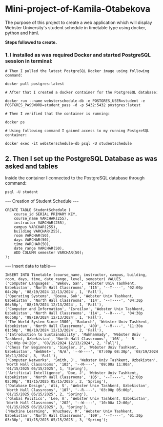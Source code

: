 
# Mini-project-of-Kamila-Otabekova

The purpose of this project to create a web application which will display Webster University's student schedule in timetable type using docker, python and html.

**Steps followed to create.**

### 1. I installed as was required Docker and started PostgreSQL session in terminal:

```
# Then I pulled the latest PostgreSQL Docker image using following command:

docker pull postgres:latest

# After that I created a docker container for the PostgreSQL database:

docker run --name websterschedule-db -e POSTGRES_USER=student -e POSTGRES_PASSWORD=student_pass -d -p 5432:5432 postgres:latest

# Then I verified that the container is running:

docker ps

# Using following command I gained access to my running PostgreSQL container:

docker exec -it websterschedule-db psql -U studentschedule

```
## 2. Then I set up the PostgreSQL Database as was asked and tables

Inside the container I connected to the PostgreSQL database through command:
```
psql -U student
```
--- Creation of Student Schedule ---
```
CREATE TABLE StudentSchedule (
    course_id SERIAL PRIMARY KEY,
    course_name VARCHAR(255),
    instructor VARCHAR(255),
    campus VARCHAR(255),
    building VARCHAR(255),
    room VARCHAR(50),
    days VARCHAR(50),
    time VARCHAR(50),
    date_range VARCHAR(50),
    ADD COLUMN semester VARCHAR(50);
);
```
--- Insert data to table---
```
INSERT INTO Timetable (course_name, instructor, campus, building, room, days, time, date_range, level, semester) VALUES
('Computer Languages', 'Bekov, San', 'Webster Univ Tashkent, Uzbekistan', 'North Hall Classrooms', '115', '--T----', '02:00p 04:20p', '08/19/2024 12/13/2024', 1, 'Fall'),
('Operating Systems', 'Boeva, Sok', 'Webster Univ Tashkent, Uzbekistan', 'North Hall Classrooms', '114', '--T----', '04:30p 06:50p', '08/19/2024 12/13/2024', 1, 'Fall'),
('Computer and Information', 'Isroilov', 'Webster Univ Tashkent, Uzbekistan', 'North Hall Classrooms', '114', '--R----', '04:30p 06:50p', '08/19/2024 12/13/2024', 1, 'Fall'),
('The World System Since 1500', 'Badarch', 'Webster Univ Tashkent, Uzbekistan', 'North Hall Classrooms', '409', '--M----', '11:30a 01:50p', '08/19/2024 12/13/2024', 2, 'Fall'),
('Introduction to Sustainability', 'Mukhammady', 'Webster Univ Tashkent, Uzbekistan', 'North Hall Classrooms', '108', '--R----', '02:00p 04:20p', '08/19/2024 12/13/2024', 2, 'Fall'),
('Chess for Beginners', 'Singler, J', 'Webster Univ Tashkent, Uzbekistan', 'WebNet+', 'N/A', '--W----', '07:00p 08:30p', '08/19/2024 10/11/2024', 3, 'Fall'),
('Computer Networks', 'Smith, J', 'Webster Univ Tashkent, Uzbekistan', 'North Hall Classrooms', '103', '--M----', '09:00a 11:00a', '01/15/2025 05/15/2025', 1, 'Spring'),
('Artificial Intelligence', 'Doe, J', 'Webster Univ Tashkent, Uzbekistan', 'North Hall Classrooms', '105', '--T----', '12:00p 02:00p', '01/15/2025 05/15/2025', 2, 'Spring'),
('Database Design', 'Ali, S', 'Webster Univ Tashkent, Uzbekistan', 'North Hall Classrooms', '107', '--R----', '03:00p 05:00p', '01/15/2025 05/15/2025', 2, 'Spring'),
('Global Politics', 'Lee, A', 'Webster Univ Tashkent, Uzbekistan', 'North Hall Classrooms', '202', '--W----', '10:00a 12:00p', '01/15/2025 05/15/2025', 3, 'Spring'),
('Machine Learning', 'Khuzhaev, M', 'Webster Univ Tashkent, Uzbekistan', 'North Hall Classrooms', '109', '--T----', '01:30p 03:30p', '01/15/2025 05/15/2025', 3, 'Spring');

```
